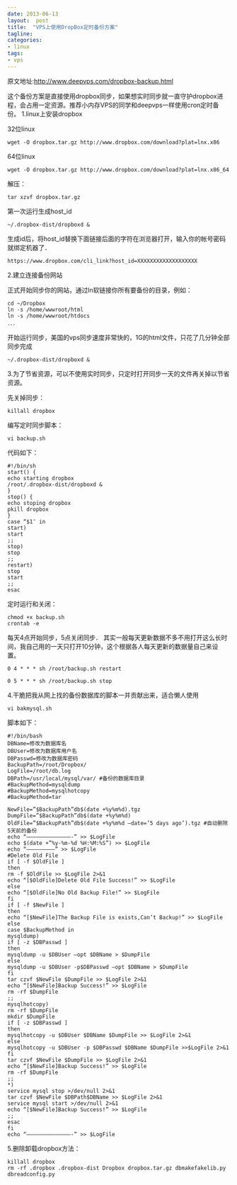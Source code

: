 ```yaml
---
date: 2013-06-13
layout:  post
title:  "VPS上使用DropBox定时备份方案"
tagline:
categories:
- linux
tags:
- vps
---
```


原文地址:http://www.deepvps.com/dropbox-backup.html

这个备份方案是直接使用dropbox同步，如果想实时同步就一直守护dropbox进程，会占用一定资源。推荐小内存VPS的同学和deepvps一样使用cron定时备份。
1.linux上安装dropbox

32位linux

    wget -O dropbox.tar.gz http://www.dropbox.com/download?plat=lnx.x86

64位linux

    wget -O dropbox.tar.gz http://www.dropbox.com/download?plat=lnx.x86_64

解压：

    tar xzvf dropbox.tar.gz

第一次运行生成host_id

    ~/.dropbox-dist/dropboxd &

生成id后，将host_id替换下面链接后面的字符在浏览器打开，输入你的帐号密码就绑定机器了．

    https://www.dropbox.com/cli_link?host_id=XXXXXXXXXXXXXXXXXXX

2.建立连接备份网站

正式开始同步你的网站，通过ln软链接你所有要备份的目录，例如：

    cd ~/Dropbox
    ln -s /home/wwwroot/html
    ln -s /home/wwwroot/htdocs
    ．．．

开始运行同步，美国的vps同步速度非常快的，1G的html文件，只花了几分钟全部同步完成

    ~/.dropbox-dist/dropboxd &

3.为了节省资源，可以不使用实时同步，只定时打开同步一天的文件再关掉以节省资源。

先关掉同步：

    killall dropbox

编写定时同步脚本：

    vi backup.sh

代码如下：

    #!/bin/sh
    start() {
    echo starting dropbox
    /root/.dropbox-dist/dropboxd &
    }
    stop() {
    echo stoping dropbox
    pkill dropbox
    }
    case “$1″ in
    start)
    start
    ;;
    stop)
    stop
    ;;
    restart)
    stop
    start
    ;;
    esac

定时运行和关闭：

    chmod +x backup.sh
    crontab -e

每天4点开始同步，5点关闭同步．
其实一般每天更新数据不多不用打开这么长时间，我自己用的一天只打开10分钟，这个根据各人每天更新的数据量自己来设置。

    0 4 * * * sh /root/backup.sh restart

    0 5 * * * sh /root/backup.sh stop

4.干脆把我从网上找的备份数据库的脚本一并贡献出来，适合懒人使用

    vi bakmysql.sh

脚本如下：

    #!/bin/bash
    DBName=修改为数据库名
    DBUser=修改为数据库用户名
    DBPasswd=修改为数据库密码
    BackupPath=/root/Dropbox/
    LogFile=/root/db.log
    DBPath=/usr/local/mysql/var/ #备份的数据库目录
    #BackupMethod=mysqldump
    #BackupMethod=mysqlhotcopy
    #BackupMethod=tar

    NewFile=”$BackupPath”db$(date +%y%m%d).tgz
    DumpFile=”$BackupPath”db$(date +%y%m%d)
    OldFile=”$BackupPath”db$(date +%y%m%d –date=’5 days ago’).tgz #自动删除5天前的备份
    echo “——————————————-” >> $LogFile
    echo $(date +”%y-%m-%d %H:%M:%S”) >> $LogFile
    echo “————————–” >> $LogFile
    #Delete Old File
    if [ -f $OldFile ]
    then
    rm -f $OldFile >> $LogFile 2>&1
    echo “[$OldFile]Delete Old File Success!” >> $LogFile
    else
    echo “[$OldFile]No Old Backup File!” >> $LogFile
    fi
    if [ -f $NewFile ]
    then
    echo “[$NewFile]The Backup File is exists,Can’t Backup!” >> $LogFile
    else
    case $BackupMethod in
    mysqldump)
    if [ -z $DBPasswd ]
    then
    mysqldump -u $DBUser –opt $DBName > $DumpFile
    else
    mysqldump -u $DBUser -p$DBPasswd –opt $DBName > $DumpFile
    fi
    tar czvf $NewFile $DumpFile >> $LogFile 2>&1
    echo “[$NewFile]Backup Success!” >> $LogFile
    rm -rf $DumpFile
    ;;
    mysqlhotcopy)
    rm -rf $DumpFile
    mkdir $DumpFile
    if [ -z $DBPasswd ]
    then
    mysqlhotcopy -u $DBUser $DBName $DumpFile >> $LogFile 2>&1
    else
    mysqlhotcopy -u $DBUser -p $DBPasswd $DBName $DumpFile >>$LogFile 2>&1
    fi
    tar czvf $NewFile $DumpFile >> $LogFile 2>&1
    echo “[$NewFile]Backup Success!” >> $LogFile
    rm -rf $DumpFile
    ;;
    *)
    service mysql stop >/dev/null 2>&1
    tar czvf $NewFile $DBPath$DBName >> $LogFile 2>&1
    service mysql start >/dev/null 2>&1
    echo “[$NewFile]Backup Success!” >> $LogFile
    ;;
    esac
    fi
    echo “——————————————-” >> $LogFile

5.删除卸载dropbox方法：

    killall dropbox
    rm -rf .dropbox .dropbox-dist Dropbox dropbox.tar.gz dbmakefakelib.py dbreadconfig.py

